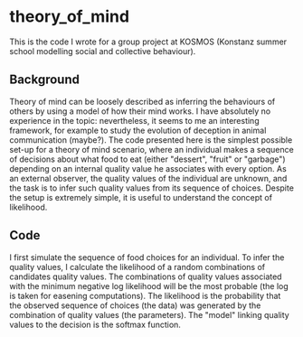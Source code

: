 # theory_of_mind
This is the code I wrote for a group project at KOSMOS (Konstanz summer school modelling social and collective behaviour).

## Background

Theory of mind can be loosely described as inferring the behaviours of others by using a model of how their mind works. I have absolutely no experience in the topic: nevertheless, it seems to me an interesting framework, for example to study the evolution of deception in animal communication (maybe?). The code presented here is the simplest possible set-up for a theory of mind scenario, where an individual makes a sequence of decisions about what food to eat (either "dessert", "fruit" or "garbage") depending on an internal quality value he associates with every option. As an external observer, the quality values of the individual are unknown, and the task is to infer such quality values from its sequence of choices. Despite the setup is extremely simple, it is useful to understand the concept of likelihood.

## Code
I first simulate the sequence of food choices for an individual. To infer the quality values, I calculate the likelihood of a random combinations of candidates quality values. The combinations of quality values associated with the minimum negative log likelihood will be the most probable (the log is taken for easening computations). The likelihood is the probability that the observed sequence of choices (the data) was generated by the combination of quality values (the parameters). The "model" linking quality values to the decision is the softmax function. 
